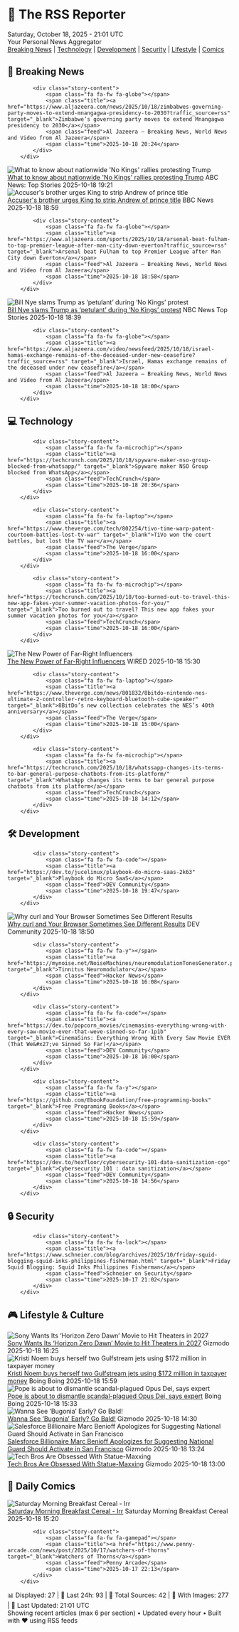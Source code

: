 <!-- Processing 54 RSS feeds at 2025-10-18 21:01:32 UTC -->
<!-- Processing: XKCD -->
<!-- Processing: Garfield -->
<!-- Processing: Dilbert -->
<!-- Processing: Dinosaur Comics -->
<!-- Processing: CNN Top Stories -->
<!-- Processing: BBC Breaking News -->
<!-- Processing: Al Jazeera Breaking News -->
<!-- Processing: Reuters Top News -->
<!-- Processing: Reuters World News -->
<!-- Processing: ABC News Breaking -->
<!-- Processing: NBC News Breaking -->
<!-- Processing: Sky News World -->
<!-- Processing: TechCrunch -->
<!-- Processing: The Verge -->
<!-- Processing: O'Reilly Radar -->
<!-- Processing: Lobsters Python -->
<!-- Processing: Hacker News -->
<!-- Processing: StackOverflow Blog -->
<!-- Processing: OMG! Ubuntu -->
<!-- Processing: DistroWatch -->
<!-- Processing: Linux.com -->
<!-- Processing: Ubuntu Blog -->
<!-- Processing: GitHub Blog -->
<!-- Processing: GitLab Blog -->
<!-- Processing: InfoQ -->
<!-- Processing: DZone -->
<!-- Processing: Martin Fowler -->
<!-- Processing: Coding Horror -->
<!-- Processing: Boing Boing -->
<!-- Generated 4 new posts out of 29 feeds processed -->
<div class="newspaper-header">
    <h1 class="newspaper-title">📰 The RSS Reporter</h1>
    <div class="newspaper-date">Saturday, October 18, 2025 - 21:01 UTC</div>
    <div class="newspaper-subtitle">Your Personal News Aggregator</div>
</div>

<div class="newspaper-nav">
    <a href="#breaking">Breaking News</a> |
    <a href="#tech">Technology</a> |
    <a href="#dev">Development</a> |
    <a href="#security">Security</a> |
    <a href="#lifestyle">Lifestyle</a> |
    <a href="#webcomics">Comics</a>
</div>

<div class="news-section breaking-news" id="breaking">
<h2 class="section-header">🚨 Breaking News</h2>
<div class="stories-container">
<div class="story">
            
            <div class="story-content">
                <span class="fa fa-fw fa-globe"></span>
                <span class="title"><a href="https://www.aljazeera.com/news/2025/10/18/zimbabwes-governing-party-moves-to-extend-mnangagwa-presidency-to-2030?traffic_source=rss" target="_blank">Zimbabwe’s governing party moves to extend Mnangagwa presidency to 2030</a></span>
                <span class="feed">Al Jazeera – Breaking News, World News and Video from Al Jazeera</span>
                <span class="time">2025-10-18 20:24</span>
            </div>
        </div>
<div class="story">
            <img src="https://s.abcnews.com/images/US/no-kings-ny-03-gty-jt-251018_1760813255471_hpMain_4x3t_384.jpg" alt="What to know about nationwide &#x27;No Kings&#x27; rallies protesting Trump" class="story-image" loading="lazy" onerror="this.style.display='none'">
            <div class="story-content">
                <span class="fa fa-fw fa-tv"></span>
                <span class="title"><a href="https://abcnews.go.com/Politics/nationwide-kings-rallies-set-protest-trump/story?id=126611770" target="_blank">What to know about nationwide &#x27;No Kings&#x27; rallies protesting Trump</a></span>
                <span class="feed">ABC News: Top Stories</span>
                <span class="time">2025-10-18 19:21</span>
            </div>
        </div>
<div class="story">
            <img src="https://ichef.bbci.co.uk/ace/standard/240/cpsprodpb/c40b/live/e104d7f0-ac44-11f0-b2a1-6f537f66f9aa.jpg" alt="Accuser&#x27;s brother urges King to strip Andrew of prince title" class="story-image" loading="lazy" onerror="this.style.display='none'">
            <div class="story-content">
                <span class="fa fa-fw fa-flag"></span>
                <span class="title"><a href="https://www.bbc.com/news/articles/cdegkd00yz3o?at_medium=RSS&at_campaign=rss" target="_blank">Accuser&#x27;s brother urges King to strip Andrew of prince title</a></span>
                <span class="feed">BBC News</span>
                <span class="time">2025-10-18 18:59</span>
            </div>
        </div>
<div class="story">
            
            <div class="story-content">
                <span class="fa fa-fw fa-globe"></span>
                <span class="title"><a href="https://www.aljazeera.com/sports/2025/10/18/arsenal-beat-fulham-to-top-premier-league-after-man-city-down-everton?traffic_source=rss" target="_blank">Arsenal beat Fulham to top Premier League after Man City down Everton</a></span>
                <span class="feed">Al Jazeera – Breaking News, World News and Video from Al Jazeera</span>
                <span class="time">2025-10-18 18:58</span>
            </div>
        </div>
<div class="story">
            <img src="https://media-cldnry.s-nbcnews.com/image/upload/t_fit_1500w/mpx/2704722219/2025_10/f_mo_lon_billnye_nokings_251018.00_00_08_25.Still001-q27cxb.jpg" alt="Bill Nye slams Trump as ‘petulant’ during ‘No Kings’ protest" class="story-image" loading="lazy" onerror="this.style.display='none'">
            <div class="story-content">
                <span class="fa fa-fw fa-broadcast-tower"></span>
                <span class="title"><a href="https://www.nbcnews.com/video/bill-nye-slams-trump-as-petulant-during-no-kings-protest-250164293810" target="_blank">Bill Nye slams Trump as ‘petulant’ during ‘No Kings’ protest</a></span>
                <span class="feed">NBC News Top Stories</span>
                <span class="time">2025-10-18 18:39</span>
            </div>
        </div>
<div class="story">
            
            <div class="story-content">
                <span class="fa fa-fw fa-globe"></span>
                <span class="title"><a href="https://www.aljazeera.com/video/newsfeed/2025/10/18/israel-hamas-exchange-remains-of-the-deceased-under-new-ceasefire?traffic_source=rss" target="_blank">Israel, Hamas exchange remains of the deceased under new ceasefire</a></span>
                <span class="feed">Al Jazeera – Breaking News, World News and Video from Al Jazeera</span>
                <span class="time">2025-10-18 18:00</span>
            </div>
        </div>
</div>
</div>
<div class="news-section tech-news" id="tech">
<h2 class="section-header">💻 Technology</h2>
<div class="stories-container">
<div class="story">
            
            <div class="story-content">
                <span class="fa fa-fw fa-microchip"></span>
                <span class="title"><a href="https://techcrunch.com/2025/10/18/spyware-maker-nso-group-blocked-from-whatsapp/" target="_blank">Spyware maker NSO Group blocked from WhatsApp</a></span>
                <span class="feed">TechCrunch</span>
                <span class="time">2025-10-18 20:36</span>
            </div>
        </div>
<div class="story">
            
            <div class="story-content">
                <span class="fa fa-fw fa-laptop"></span>
                <span class="title"><a href="https://www.theverge.com/tech/802254/tivo-time-warp-patent-courtoom-battles-lost-tv-war" target="_blank">TiVo won the court battles, but lost the TV war</a></span>
                <span class="feed">The Verge</span>
                <span class="time">2025-10-18 16:00</span>
            </div>
        </div>
<div class="story">
            
            <div class="story-content">
                <span class="fa fa-fw fa-microchip"></span>
                <span class="title"><a href="https://techcrunch.com/2025/10/18/too-burned-out-to-travel-this-new-app-fakes-your-summer-vacation-photos-for-you/" target="_blank">Too burned out to travel? This new app fakes your summer vacation photos for you</a></span>
                <span class="feed">TechCrunch</span>
                <span class="time">2025-10-18 16:00</span>
            </div>
        </div>
<div class="story">
            <img src="https://media.wired.com/photos/68ed77d22e2c9b45248c9113/master/pass/Uncanny_Valley_GettyImages-912015482.jpg" alt="The New Power of Far-Right Influencers" class="story-image" loading="lazy" onerror="this.style.display='none'">
            <div class="story-content">
                <span class="fa fa-fw fa-bolt"></span>
                <span class="title"><a href="https://www.wired.com/story/uncanny-valley-podcast-the-new-power-of-far-right-influencers/" target="_blank">The New Power of Far-Right Influencers</a></span>
                <span class="feed">WIRED</span>
                <span class="time">2025-10-18 15:30</span>
            </div>
        </div>
<div class="story">
            
            <div class="story-content">
                <span class="fa fa-fw fa-laptop"></span>
                <span class="title"><a href="https://www.theverge.com/news/801832/8bitdo-nintendo-nes-ultimate-2-controller-retro-keyboard-bluetooth-cube-speaker" target="_blank">8BitDo’s new collection celebrates the NES’s 40th anniversary</a></span>
                <span class="feed">The Verge</span>
                <span class="time">2025-10-18 15:00</span>
            </div>
        </div>
<div class="story">
            
            <div class="story-content">
                <span class="fa fa-fw fa-microchip"></span>
                <span class="title"><a href="https://techcrunch.com/2025/10/18/whatssapp-changes-its-terms-to-bar-general-purpose-chatbots-from-its-platform/" target="_blank">WhatsApp changes its terms to bar general purpose chatbots from its platform</a></span>
                <span class="feed">TechCrunch</span>
                <span class="time">2025-10-18 14:12</span>
            </div>
        </div>
</div>
</div>
<div class="news-section dev-news" id="dev">
<h2 class="section-header">🛠️ Development</h2>
<div class="stories-container">
<div class="story">
            
            <div class="story-content">
                <span class="fa fa-fw fa-code"></span>
                <span class="title"><a href="https://dev.to/jucelinux/playbook-do-micro-saas-2k63" target="_blank">Playbook do Micro SaaS</a></span>
                <span class="feed">DEV Community</span>
                <span class="time">2025-10-18 19:47</span>
            </div>
        </div>
<div class="story">
            <img src="https://media2.dev.to/dynamic/image/width=800%2Cheight=%2Cfit=scale-down%2Cgravity=auto%2Cformat=auto/https%3A%2F%2Fdev-to-uploads.s3.amazonaws.com%2Fuploads%2Farticles%2Foz071s3vfzgzagglbym8.png" alt="Why curl and Your Browser Sometimes See Different Results" class="story-image" loading="lazy" onerror="this.style.display='none'">
            <div class="story-content">
                <span class="fa fa-fw fa-code"></span>
                <span class="title"><a href="https://dev.to/rijultp/why-curl-and-your-browser-sometimes-see-different-results-3h2l" target="_blank">Why curl and Your Browser Sometimes See Different Results</a></span>
                <span class="feed">DEV Community</span>
                <span class="time">2025-10-18 18:50</span>
            </div>
        </div>
<div class="story">
            
            <div class="story-content">
                <span class="fa fa-fw fa-y"></span>
                <span class="title"><a href="https://mynoise.net/NoiseMachines/neuromodulationTonesGenerator.php" target="_blank">Tinnitus Neuromodulator</a></span>
                <span class="feed">Hacker News</span>
                <span class="time">2025-10-18 16:08</span>
            </div>
        </div>
<div class="story">
            
            <div class="story-content">
                <span class="fa fa-fw fa-code"></span>
                <span class="title"><a href="https://dev.to/popcorn_movies/cinemasins-everything-wrong-with-every-saw-movie-ever-that-weve-sinned-so-far-1p1b" target="_blank">CinemaSins: Everything Wrong With Every Saw Movie EVER (That We&#x27;ve Sinned So Far)</a></span>
                <span class="feed">DEV Community</span>
                <span class="time">2025-10-18 16:00</span>
            </div>
        </div>
<div class="story">
            
            <div class="story-content">
                <span class="fa fa-fw fa-y"></span>
                <span class="title"><a href="https://github.com/EbookFoundation/free-programming-books" target="_blank">Free Programing Books</a></span>
                <span class="feed">Hacker News</span>
                <span class="time">2025-10-18 15:59</span>
            </div>
        </div>
<div class="story">
            
            <div class="story-content">
                <span class="fa fa-fw fa-code"></span>
                <span class="title"><a href="https://dev.to/hexfloor/cybersecurity-101-data-sanitization-cgo" target="_blank">Cybersecurity 101 : data sanitization</a></span>
                <span class="feed">DEV Community</span>
                <span class="time">2025-10-18 14:56</span>
            </div>
        </div>
</div>
</div>
<div class="news-section security-news" id="security">
<h2 class="section-header">🔒 Security</h2>
<div class="stories-container">
<div class="story">
            
            <div class="story-content">
                <span class="fa fa-fw fa-lock"></span>
                <span class="title"><a href="https://www.schneier.com/blog/archives/2025/10/friday-squid-blogging-squid-inks-philippines-fisherman.html" target="_blank">Friday Squid Blogging: Squid Inks Philippines Fisherman</a></span>
                <span class="feed">Schneier on Security</span>
                <span class="time">2025-10-17 21:02</span>
            </div>
        </div>
</div>
</div>
<div class="news-section lifestyle-news" id="lifestyle">
<h2 class="section-header">🎮 Lifestyle & Culture</h2>
<div class="stories-container">
<div class="story">
            <img src="https://gizmodo.com/app/uploads/2025/10/horizon-fw-1280x853.jpg" alt="Sony Wants Its ‘Horizon Zero Dawn’ Movie to Hit Theaters in 2027" class="story-image" loading="lazy" onerror="this.style.display='none'">
            <div class="story-content">
                <span class="fa fa-fw fa-computer"></span>
                <span class="title"><a href="https://gizmodo.com/sony-wants-its-horizon-zero-dawn-movie-to-hit-theaters-in-2027-2000673716" target="_blank">Sony Wants Its ‘Horizon Zero Dawn’ Movie to Hit Theaters in 2027</a></span>
                <span class="feed">Gizmodo</span>
                <span class="time">2025-10-18 16:25</span>
            </div>
        </div>
<div class="story">
            <img src="https://i0.wp.com/boingboing.net/wp-content/uploads/2025/10/gulfstream-1.jpg?fit=1200%2C675&amp;quality=60&amp;ssl=1" alt="Kristi Noem buys herself two Gulfstream jets using $172 million in taxpayer money" class="story-image" loading="lazy" onerror="this.style.display='none'">
            <div class="story-content">
                <span class="fa fa-fw fa-arrow-right"></span>
                <span class="title"><a href="https://boingboing.net/2025/10/18/kristi-noem-buys-herself-two-gulfstream-jets-using-172-million-in-taxpayer-money.html" target="_blank">Kristi Noem buys herself two Gulfstream jets using $172 million in taxpayer money</a></span>
                <span class="feed">Boing Boing</span>
                <span class="time">2025-10-18 15:59</span>
            </div>
        </div>
<div class="story">
            <img src="https://i0.wp.com/boingboing.net/wp-content/uploads/2025/10/cilice.jpg?fit=1200%2C875&amp;quality=60&amp;ssl=1" alt="Pope is about to dismantle scandal-plagued Opus Dei, says expert" class="story-image" loading="lazy" onerror="this.style.display='none'">
            <div class="story-content">
                <span class="fa fa-fw fa-arrow-right"></span>
                <span class="title"><a href="https://boingboing.net/2025/10/18/pope-is-about-to-dismantle-scandal-plagued-opus-dei-says-expert.html" target="_blank">Pope is about to dismantle scandal-plagued Opus Dei, says expert</a></span>
                <span class="feed">Boing Boing</span>
                <span class="time">2025-10-18 15:33</span>
            </div>
        </div>
<div class="story">
            <img src="https://gizmodo.com/app/uploads/2025/08/Bugonia-Yorgos-Lanthimos-Emma-Stone-1280x853.jpg" alt="Wanna See ‘Bugonia’ Early? Go Bald!" class="story-image" loading="lazy" onerror="this.style.display='none'">
            <div class="story-content">
                <span class="fa fa-fw fa-computer"></span>
                <span class="title"><a href="https://gizmodo.com/wanna-see-bugonia-early-go-bald-2000673884" target="_blank">Wanna See ‘Bugonia’ Early? Go Bald!</a></span>
                <span class="feed">Gizmodo</span>
                <span class="time">2025-10-18 14:30</span>
            </div>
        </div>
<div class="story">
            <img src="https://gizmodo.com/app/uploads/2024/02/9515a531afb1b893a4a9eaef175bb25e-1024x575.jpg" alt="Salesforce Billionaire Marc Benioff Apologizes for Suggesting National Guard Should Activate in San Francisco" class="story-image" loading="lazy" onerror="this.style.display='none'">
            <div class="story-content">
                <span class="fa fa-fw fa-computer"></span>
                <span class="title"><a href="https://gizmodo.com/salesforce-benioff-apologizes-about-national-guard-2000673833" target="_blank">Salesforce Billionaire Marc Benioff Apologizes for Suggesting National Guard Should Activate in San Francisco</a></span>
                <span class="feed">Gizmodo</span>
                <span class="time">2025-10-18 13:24</span>
            </div>
        </div>
<div class="story">
            <img src="https://gizmodo.com/app/uploads/2025/10/elon_statue-1280x853.jpg" alt="Tech Bros Are Obsessed With Statue-Maxxing" class="story-image" loading="lazy" onerror="this.style.display='none'">
            <div class="story-content">
                <span class="fa fa-fw fa-computer"></span>
                <span class="title"><a href="https://gizmodo.com/tech-bros-are-obsessed-with-statue-maxxing-2000673718" target="_blank">Tech Bros Are Obsessed With Statue-Maxxing</a></span>
                <span class="feed">Gizmodo</span>
                <span class="time">2025-10-18 13:00</span>
            </div>
        </div>
</div>
</div>
<div class="news-section webcomics-section" id="webcomics">
<h2 class="section-header">🎨 Daily Comics</h2>
<div class="stories-container">
<div class="story">
            <img src="https://www.smbc-comics.com/comics/1760733278-20251018.png" alt="Saturday Morning Breakfast Cereal - Irr" class="story-image" loading="lazy" onerror="this.style.display='none'">
            <div class="story-content">
                <span class="fa fa-fw fa-smile"></span>
                <span class="title"><a href="https://www.smbc-comics.com/comic/irr" target="_blank">Saturday Morning Breakfast Cereal - Irr</a></span>
                <span class="feed">Saturday Morning Breakfast Cereal</span>
                <span class="time">2025-10-18 15:20</span>
            </div>
        </div>
<div class="story">
            
            <div class="story-content">
                <span class="fa fa-fw fa-gamepad"></span>
                <span class="title"><a href="https://www.penny-arcade.com/news/post/2025/10/17/watchers-of-thorns" target="_blank">Watchers of Thorns</a></span>
                <span class="feed">Penny Arcade</span>
                <span class="time">2025-10-17 22:13</span>
            </div>
        </div>
</div>
</div>

<div class="newspaper-footer">
    <div class="stats">
        📊 Displayed: 27 | 📅 Last 24h: 93 | 📡 Total Sources: 42 | 📸 With Images: 277 |
        🔄 Last Updated: 21:01 UTC
    </div>
    <div class="footer-note">
        Showing recent articles (max 6 per section) • Updated every hour • Built with ❤️ using RSS feeds
    </div>
</div>
